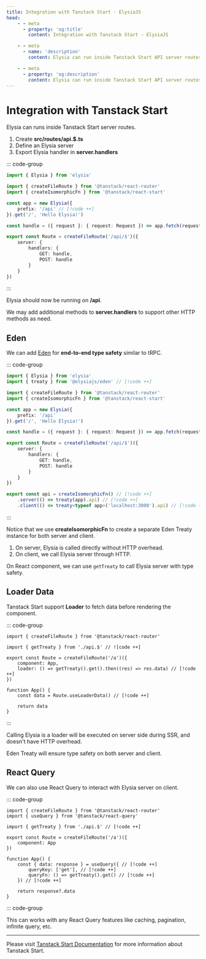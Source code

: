 ```yaml
---
title: Integration with Tanstack Start - ElysiaJS
head:
    - - meta
      - property: 'og:title'
        content: Integration with Tanstack Start - ElysiaJS

    - - meta
      - name: 'description'
        content: Elysia can run inside Tanstack Start API server routes, and both works in Data Loader or with Tanstack React Query with type safety using Eden.

    - - meta
      - property: 'og:description'
        content: Elysia can run inside Tanstack Start API server routes, and both works in Data Loader or with Tanstack React Query with type safety using Eden.
---
```


# Integration with Tanstack Start

Elysia can runs inside Tanstack Start server routes.

1. Create **src/routes/api.$.ts**
2. Define an Elysia server
3. Export Elysia handler in **server.handlers**

::: code-group

```typescript [src/routes/api.$.ts]
import { Elysia } from 'elysia'

import { createFileRoute } from '@tanstack/react-router'
import { createIsomorphicFn } from '@tanstack/react-start'

const app = new Elysia({
	prefix: '/api' // [!code ++]
}).get('/', 'Hello Elysia!')

const handle = ({ request }: { request: Request }) => app.fetch(request)

export const Route = createFileRoute('/api/$')({
	server: {
		handlers: {
			GET: handle,
			POST: handle
		}
	}
})
```

:::

Elysia should now be running on **/api**.

We may add additional methods to **server.handlers** to support other HTTP methods as need.

## Eden

We can add [Eden](/eden/overview.html) for **end-to-end type safety** similar to tRPC.

::: code-group

```typescript [src/routes/api.$.ts]
import { Elysia } from 'elysia'
import { treaty } from '@elysiajs/eden' // [!code ++]

import { createFileRoute } from '@tanstack/react-router'
import { createIsomorphicFn } from '@tanstack/react-start'

const app = new Elysia({
	prefix: '/api'
}).get('/', 'Hello Elysia!')

const handle = ({ request }: { request: Request }) => app.fetch(request)

export const Route = createFileRoute('/api/$')({
	server: {
		handlers: {
			GET: handle,
			POST: handle
		}
	}
})

export const api = createIsomorphicFn() // [!code ++]
	.server(() => treaty(app).api) // [!code ++]
	.client(() => treaty<typeof app>('localhost:3000').api) // [!code ++]
```

:::

Notice that we use **createIsomorphicFn** to create a separate Eden Treaty instance for both server and client.
1. On server, Elysia is called directly without HTTP overhead.
2. On client, we call Elysia server through HTTP.

On React component, we can use `getTreaty` to call Elysia server with type safety.

## Loader Data
Tanstack Start support **Loader** to fetch data before rendering the component.

::: code-group

```tsx [src/routes/index.tsx]
import { createFileRoute } from '@tanstack/react-router'

import { getTreaty } from './api.$' // ![code ++]

export const Route = createFileRoute('/a')({
	component: App,
	loader: () => getTreaty().get().then((res) => res.data) // [!code ++]
})

function App() {
	const data = Route.useLoaderData() // [!code ++]

	return data
}
```

:::

Calling Elysia is a loader will be executed on server side during SSR, and doesn't have HTTP overhead.

Eden Treaty will ensure type safety on both server and client.

## React Query
We can also use React Query to interact with Elysia server on client.

::: code-group

```tsx [src/routes/index.tsx]
import { createFileRoute } from '@tanstack/react-router'
import { useQuery } from '@tanstack/react-query'

import { getTreaty } from './api.$' // [!code ++]

export const Route = createFileRoute('/a')({
	component: App
})

function App() {
	const { data: response } = useQuery({ // [!code ++]
		queryKey: ['get'], // [!code ++]
		queryFn: () => getTreaty().get() // [!code ++]
	}) // [!code ++]

	return response?.data
}
```

::: code-group

This can works with any React Query features like caching, pagination, infinite query, etc.

---

Please visit [Tanstack Start Documentation](https://tanstack.com/start) for more information about Tanstack Start.
